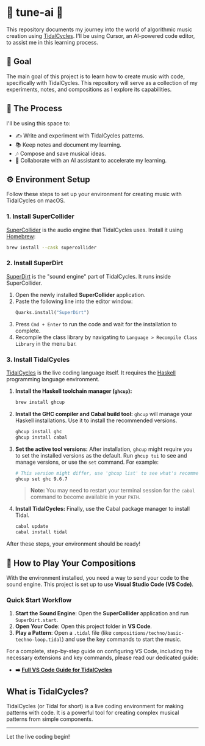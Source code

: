 # 🎵 tune-ai 🎵

This repository documents my journey into the world of algorithmic music creation using [TidalCycles](https://tidalcycles.org/). I'll be using Cursor, an AI-powered code editor, to assist me in this learning process.

## 🎯 Goal

The main goal of this project is to learn how to create music with code, specifically with TidalCycles. This repository will serve as a collection of my experiments, notes, and compositions as I explore its capabilities.

## 🤖 The Process

I'll be using this space to:
- ✍️ Write and experiment with TidalCycles patterns.
- 📚 Keep notes and document my learning.
- 🎶 Compose and save musical ideas.
- 🤖 Collaborate with an AI assistant to accelerate my learning.

## ⚙️ Environment Setup

Follow these steps to set up your environment for creating music with TidalCycles on macOS.

### 1. Install SuperCollider

[SuperCollider](https://supercollider.github.io/) is the audio engine that TidalCycles uses. Install it using [Homebrew](https://brew.sh/):

```bash
brew install --cask supercollider
```

### 2. Install SuperDirt

[SuperDirt](https://github.com/musikinformatik/SuperDirt) is the "sound engine" part of TidalCycles. It runs inside SuperCollider.

1.  Open the newly installed **SuperCollider** application.
2.  Paste the following line into the editor window:
    ```haskell
    Quarks.install("SuperDirt")
    ```
3.  Press `Cmd + Enter` to run the code and wait for the installation to complete.
4.  Recompile the class library by navigating to `Language > Recompile Class Library` in the menu bar.

### 3. Install TidalCycles

[TidalCycles](https://tidalcycles.org/) is the live coding language itself. It requires the [Haskell](https://www.haskell.org/) programming language environment.

1.  **Install the Haskell toolchain manager (`ghcup`):**
    ```bash
    brew install ghcup
    ```

2.  **Install the GHC compiler and Cabal build tool:**
    `ghcup` will manage your Haskell installations. Use it to install the recommended versions.
    ```bash
    ghcup install ghc
    ghcup install cabal
    ```

3.  **Set the active tool versions:**
    After installation, `ghcup` might require you to set the installed versions as the default. Run `ghcup tui` to see and manage versions, or use the `set` command. For example:
    ```bash
    # This version might differ, use 'ghcup list' to see what's recommended
    ghcup set ghc 9.6.7
    ```
    > **Note:** You may need to restart your terminal session for the `cabal` command to become available in your `PATH`.

4.  **Install TidalCycles:**
    Finally, use the Cabal package manager to install Tidal.
    ```bash
    cabal update
    cabal install tidal
    ```

After these steps, your environment should be ready!

## 🚀 How to Play Your Compositions

With the environment installed, you need a way to send your code to the sound engine. This project is set up to use **Visual Studio Code (VS Code)**.

### Quick Start Workflow

1.  **Start the Sound Engine**: Open the **SuperCollider** application and run `SuperDirt.start`.
2.  **Open Your Code**: Open this project folder in **VS Code**.
3.  **Play a Pattern**: Open a `.tidal` file (like `compositions/techno/basic-techno-loop.tidal`) and use the key commands to start the music.

For a complete, step-by-step guide on configuring VS Code, including the necessary extensions and key commands, please read our dedicated guide:

-   **➡️ [Full VS Code Guide for TidalCycles](./specs/vscode-guide.md)**

## What is TidalCycles?

TidalCycles (or Tidal for short) is a live coding environment for making patterns with code. It is a powerful tool for creating complex musical patterns from simple components.

---

Let the live coding begin!
